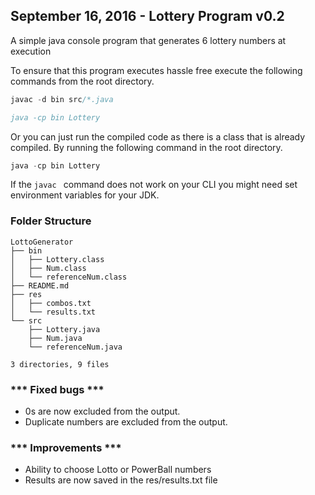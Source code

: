 September 16, 2016 - Lottery Program v0.2
------------------------------------------------------------------------
A simple java console program that generates 6 lottery numbers at execution

To ensure that this program executes hassle free execute the following commands from the root directory.

```java
javac -d bin src/*.java

java -cp bin Lottery

```
Or you can just run the compiled code as there is a class that is already compiled. By running the following command in the root directory.
```java
java -cp bin Lottery
```

If the ```javac ``` command does not work on your CLI you might need set environment variables for your JDK.

### Folder Structure 

    LottoGenerator
    ├── bin
    │   ├── Lottery.class
    │   ├── Num.class
    │   └── referenceNum.class
    ├── README.md
    ├── res
    │   ├── combos.txt
    │   └── results.txt
    └── src
        ├── Lottery.java
        ├── Num.java
        └── referenceNum.java

    3 directories, 9 files

    


### *** Fixed bugs *** 
* 0s are now excluded from the output.
* Duplicate numbers are excluded from the output.

### *** Improvements ***
* Ability to choose Lotto or PowerBall numbers
* Results are now saved in the res/results.txt file 
